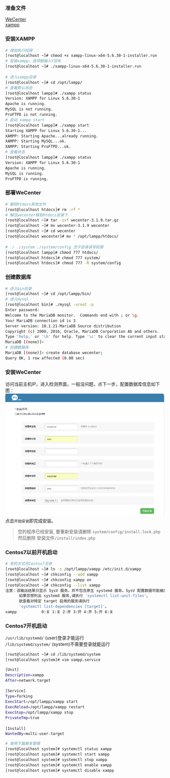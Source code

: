 ### 准备文件
[WeCenter](https://github.com/wecenter/wecenter/archive/3.1.9.tar.gz)<br>
[xampp](https://www.apachefriends.org/xampp-files/5.6.30/xampp-linux-x64-5.6.30-1-installer.run)

### 安装XAMPP
```bash
# 增加执行权限
[root@localhost ~]# chmod +x xampp-linux-x64-5.6.30-1-installer.run
# 安装xampp，选项都输入Y回车
[root@localhost ~]# ./xampp-linux-x64-5.6.30-1-installer.run

# 进入xampp目录
[root@localhost ~]# cd /opt/lampp/
# 查看默认状态
[root@localhost lampp]# ./xampp status
Version: XAMPP for Linux 5.6.30-1
Apache is running.
MySQL is not running.
ProFTPD is not running.
# 启动 xampp start
[root@localhost lampp]# ./xampp start
Starting XAMPP for Linux 5.6.30-1...
XAMPP: Starting Apache...already running.
XAMPP: Starting MySQL...ok.
XAMPP: Starting ProFTPD...ok.
# 查看状态
[root@localhost lampp]# ./xampp status
Version: XAMPP for Linux 5.6.30-1
Apache is running.
MySQL is running.
ProFTPD is running.
```

### 部署WeCenter
```bash
# 删除htdocs其他文件
[root@localhost htdocs]# rm -rf *
# 解压wecenter移到htdocs目录下
[root@localhost ~]# tar -zxf wecenter-3.1.9.tar.gz
[root@localhost ~]# mv wecenter-3.1.9 wecenter
[root@localhost ~]# cd wecenter
[root@localhost wecenter]# mv * /opt/lampp/htdocs/

# ./ ./system ./system/config 含子目录读写权限
[root@localhost lampp]# chmod 777 htdocs/
[root@localhost htdocs]# chmod 777 system/
[root@localhost htdocs]# chmod 777 -R system/config
```

### 创建数据库
```bash
# 进入bin目录
[root@localhost ~]# cd /opt/lampp/bin/
# 进入mysql
[root@localhost bin]# ./mysql -uroot -p
Enter password:
Welcome to the MariaDB monitor.  Commands end with ; or \g.
Your MariaDB connection id is 3
Server version: 10.1.21-MariaDB Source distribution
Copyright (c) 2000, 2016, Oracle, MariaDB Corporation Ab and others.
Type 'help;' or '\h' for help. Type '\c' to clear the current input statement.
MariaDB [(none)]>
# 创建数据库
MariaDB [(none)]> create database wecenter;
Query OK, 1 row affected (0.00 sec)
```

### 安装WeCenter
访问当前主机IP，进入检测界面，一般没问题，点下一步，配置数据库信息如下图：<br>
![](../static/34.png)<br>
点击`开始安装`即完成安装。
> 您的程序已经安装, 要重新安装请删除 `system/config/install.lock.php`<br>
> 然后删除 安装文件`/install/index.php`

### Centos7以前开机启动
```bash
# 老的方式在Centos7无效
[root@localhost ~]# ln -s /opt/lampp/xampp /etc/init.d/xampp
[root@localhost ~]# chkconfig --add xampp
[root@localhost ~]# chkconfig xampp on
[root@localhost ~]# chkconfig --list xampp
注意：该输出结果只显示 SysV 服务，并不包含原生 systemd 服务。SysV 配置数据可能被原生 systemd 配置覆盖。
      如果您想列出 systemd 服务,请执行 'systemctl list-unit-files'。
      欲查看对特定 target 启用的服务请执行
      'systemctl list-dependencies [target]'。
xampp          	0:关	1:关	2:开	3:开	4:开	5:开	6:关
```

### Centos7开机启动
`/usr/lib/systemd/` (user)登录才能运行<br>
`/lib/systemd/system/` (system)不需要登录就能运行
```bash
[root@localhost ~]# cd /lib/systemd/system
[root@localhost system]# vim xampp.service
```
```bash
[Unit]
Description=xampp
After=network.target

[Service]
Type=forking
ExecStart=/opt/lampp/xampp start
ExecReload=/opt/lampp/xampp restart
ExecStop=/opt/lampp/xampp stop
PrivateTmp=true

[Install]
WantedBy=multi-user.target
```
```bash
# 使用下面脚本管理
[root@localhost system]# systemctl status xampp
[root@localhost system]# systemctl start xampp
[root@localhost system]# systemctl stop xampp
[root@localhost system]# systemctl enable xampp
[root@localhost system]# systemctl disable xampp
```